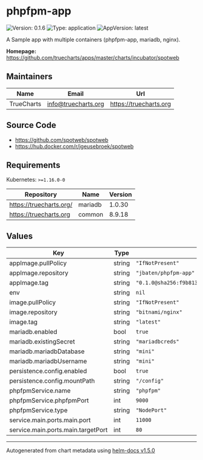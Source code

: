 # phpfpm-app

![Version: 0.1.6](https://img.shields.io/badge/Version-0.1.6-informational?style=flat-square) ![Type: application](https://img.shields.io/badge/Type-application-informational?style=flat-square) ![AppVersion: latest](https://img.shields.io/badge/AppVersion-latest-informational?style=flat-square)

A Sample app with multiple containers (phpfpm-app, mariadb, nginx).

**Homepage:** <https://github.com/truecharts/apps/master/charts/incubator/spotweb>

## Maintainers

| Name | Email | Url |
| ---- | ------ | --- |
| TrueCharts | info@truecharts.org | https://truecharts.org |

## Source Code

* <https://github.com/spotweb/spotweb>
* <https://hub.docker.com/r/jgeusebroek/spotweb>

## Requirements

Kubernetes: `>=1.16.0-0`

| Repository | Name | Version |
|------------|------|---------|
| https://truecharts.org/ | mariadb | 1.0.30 |
| https://truecharts.org | common | 8.9.18 |

## Values

| Key | Type | Default | Description |
|-----|------|---------|-------------|
| appImage.pullPolicy | string | `"IfNotPresent"` |  |
| appImage.repository | string | `"jbaten/phpfpm-app"` |  |
| appImage.tag | string | `"0.1.0@sha256:f9b813042e5e35c36e19b67029f010b7b5f85688081549960b7eabbd351b72d7"` |  |
| env | string | `nil` |  |
| image.pullPolicy | string | `"IfNotPresent"` |  |
| image.repository | string | `"bitnami/nginx"` |  |
| image.tag | string | `"latest"` |  |
| mariadb.enabled | bool | `true` |  |
| mariadb.existingSecret | string | `"mariadbcreds"` |  |
| mariadb.mariadbDatabase | string | `"mini"` |  |
| mariadb.mariadbUsername | string | `"mini"` |  |
| persistence.config.enabled | bool | `true` |  |
| persistence.config.mountPath | string | `"/config"` |  |
| phpfpmService.name | string | `"phpfpm"` |  |
| phpfpmService.phpfpmPort | int | `9000` |  |
| phpfpmService.type | string | `"NodePort"` |  |
| service.main.ports.main.port | int | `11000` |  |
| service.main.ports.main.targetPort | int | `80` |  |

----------------------------------------------
Autogenerated from chart metadata using [helm-docs v1.5.0](https://github.com/norwoodj/helm-docs/releases/v1.5.0)
